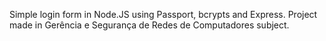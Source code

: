 Simple login form in Node.JS using Passport, bcrypts and Express. Project made in Gerência e Segurança de Redes de Computadores subject.
